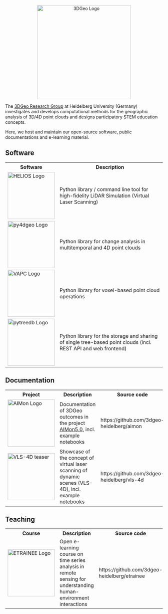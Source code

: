 <center><img src="https://github.com/user-attachments/assets/dd4c5c5d-1c2a-4539-aa19-19880cdb0538" alt="3DGeo Logo" width=300></center>

The <a href="https://www.uni-heidelberg.de/3dgeo">3DGeo Research Group</a> at Heidelberg University (Germany) investigates and develops computational methods for the geographic analysis of 3D/4D point clouds and designs participatory STEM education concepts.

Here, we host and maintain our open-source software, public documentations and e-learning material.

## Software

<table>
  <tr>
    <th>Software</th>
    <th>Description</th>
  </tr>
  <tr>
    <td><a href="https://github.com/3dgeo-heidelberg/helios"><img src="https://github.com/user-attachments/assets/c2b7da5f-6224-4b1a-88e6-c8d26eb614a2" alt="HELIOS Logo" width=150></a></td>
    <td>Python library / command line tool for high-fidelity LiDAR Simulation (Virtual Laser Scanning) </td>
  </tr>
  <tr>
    <td><a href="https://github.com/3dgeo-heidelberg/py4dgeo"><img src="https://github.com/user-attachments/assets/a14137f1-43bf-4d4d-b16b-db3a16bad1a5" alt="py4dgeo Logo" width=150></a></td>
    <td>Python library for change analysis in multitemporal and 4D point clouds</td>
  </tr>
  <tr>
    <td><a href="https://github.com/3dgeo-heidelberg/vapc"><img src="https://github.com/user-attachments/assets/b517271b-96a8-4cb3-a683-fe70dac1410e" alt="VAPC Logo" width=150></a></td>
    <td>Python library for  voxel-based point cloud operations </td>
  </tr>
  <tr>
    <td><a href="https://github.com/3dgeo-heidelberg/pytreedb"><img src="https://github.com/user-attachments/assets/6d3771a7-8311-4afc-9d67-699043c64d5c" alt="pytreedb Logo" width=150></a></td>
    <td>Python library for the storage and sharing of single tree-based point clouds (incl. REST API and web frontend) </td>
  </tr>
</table>

## Documentation

<table>
  <tr>
    <th>Project</th>
    <th>Description</th>
    <th>Source code</th>
  </tr>
  <tr>
    <td><a href="https://3dgeo-heidelberg.github.io/AImon/"><img src="https://github.com/user-attachments/assets/c292e5fb-b33e-4b38-8ee4-544b67d9e41d" alt="AIMon Logo" width=150></a></td>
    <td> Documentation of 3DGeo outcomes in the project <a href="https://www.uni-heidelberg.de/aimon">AIMon5.0</a>, incl. example notebooks </td>
    <td> https://github.com/3dgeo-heidelberg/aimon </td>
  </tr>
  <tr>
    <td><a href="https://3dgeo-heidelberg.github.io/vls-4d/"><img src="https://github.com/user-attachments/assets/cd215869-1097-460c-be69-23e25a6cca34" alt="VLS-4D teaser" width=150></a></td>
    <td> Showcase of the concept of virtual laser scanning of dynamic scenes (VLS-4D), incl. example notebooks </td>
    <td> https://github.com/3dgeo-heidelberg/vls-4d </td>
  </tr>
</table>

## Teaching

<table>
  <tr>
    <th>Course</th>
    <th>Description</th>
    <th>Source code</th>
  </tr>
  <tr>
    <td><a href="https://3dgeo-heidelberg.github.io/etrainee/"><img src="https://github.com/user-attachments/assets/45e4f78f-bea4-4456-a1be-1394f5405f10" alt="ETRAINEE Logo" width=150></a></td>
    <td> Open e-learning course on time series analysis in remote sensing for understanding human-environment interactions </td>
    <td> https://github.com/3dgeo-heidelberg/etrainee </td>
  </tr>
</table>


